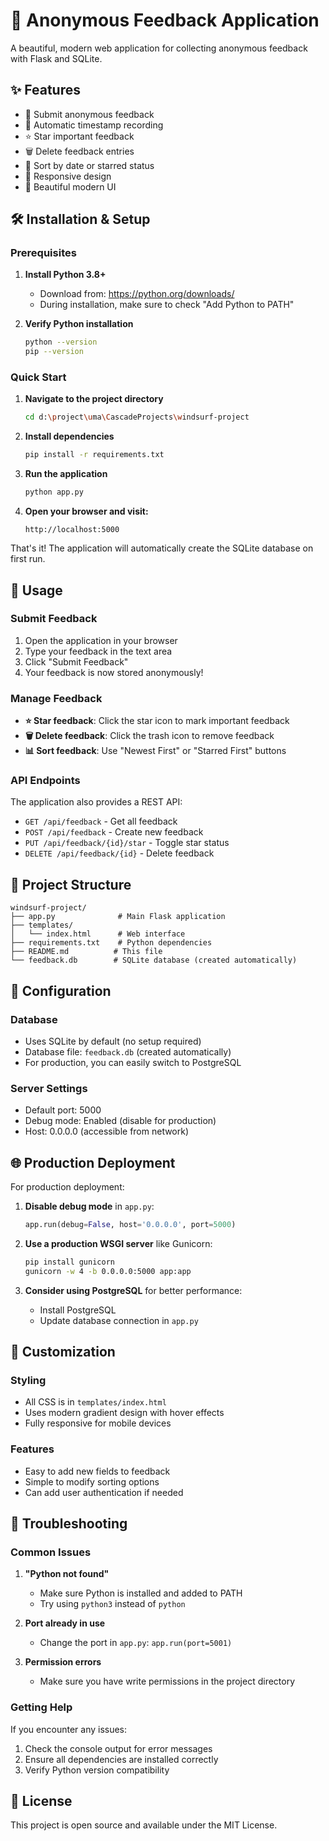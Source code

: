 # 💬 Anonymous Feedback Application

A beautiful, modern web application for collecting anonymous feedback with Flask and SQLite.

## ✨ Features

- 📝 Submit anonymous feedback
- 📅 Automatic timestamp recording
- ⭐ Star important feedback
- 🗑️ Delete feedback entries
- 🔄 Sort by date or starred status
- 📱 Responsive design
- 🎨 Beautiful modern UI

## 🛠️ Installation & Setup

### Prerequisites

1. **Install Python 3.8+**
   - Download from: https://python.org/downloads/
   - During installation, make sure to check "Add Python to PATH"

2. **Verify Python installation**
   ```bash
   python --version
   pip --version
   ```

### Quick Start

1. **Navigate to the project directory**
   ```bash
   cd d:\project\uma\CascadeProjects\windsurf-project
   ```

2. **Install dependencies**
   ```bash
   pip install -r requirements.txt
   ```

3. **Run the application**
   ```bash
   python app.py
   ```

4. **Open your browser and visit:**
   ```
   http://localhost:5000
   ```

That's it! The application will automatically create the SQLite database on first run.

## 🚀 Usage

### Submit Feedback
1. Open the application in your browser
2. Type your feedback in the text area
3. Click "Submit Feedback"
4. Your feedback is now stored anonymously!

### Manage Feedback
- **⭐ Star feedback**: Click the star icon to mark important feedback
- **🗑️ Delete feedback**: Click the trash icon to remove feedback
- **📊 Sort feedback**: Use "Newest First" or "Starred First" buttons

### API Endpoints

The application also provides a REST API:

- `GET /api/feedback` - Get all feedback
- `POST /api/feedback` - Create new feedback
- `PUT /api/feedback/{id}/star` - Toggle star status
- `DELETE /api/feedback/{id}` - Delete feedback

## 📁 Project Structure

```
windsurf-project/
├── app.py              # Main Flask application
├── templates/
│   └── index.html      # Web interface
├── requirements.txt    # Python dependencies
├── README.md          # This file
└── feedback.db        # SQLite database (created automatically)
```

## 🔧 Configuration

### Database
- Uses SQLite by default (no setup required)
- Database file: `feedback.db` (created automatically)
- For production, you can easily switch to PostgreSQL

### Server Settings
- Default port: 5000
- Debug mode: Enabled (disable for production)
- Host: 0.0.0.0 (accessible from network)

## 🌐 Production Deployment

For production deployment:

1. **Disable debug mode** in `app.py`:
   ```python
   app.run(debug=False, host='0.0.0.0', port=5000)
   ```

2. **Use a production WSGI server** like Gunicorn:
   ```bash
   pip install gunicorn
   gunicorn -w 4 -b 0.0.0.0:5000 app:app
   ```

3. **Consider using PostgreSQL** for better performance:
   - Install PostgreSQL
   - Update database connection in `app.py`

## 🎨 Customization

### Styling
- All CSS is in `templates/index.html`
- Uses modern gradient design with hover effects
- Fully responsive for mobile devices

### Features
- Easy to add new fields to feedback
- Simple to modify sorting options
- Can add user authentication if needed

## 🐛 Troubleshooting

### Common Issues

1. **"Python not found"**
   - Make sure Python is installed and added to PATH
   - Try using `python3` instead of `python`

2. **Port already in use**
   - Change the port in `app.py`: `app.run(port=5001)`

3. **Permission errors**
   - Make sure you have write permissions in the project directory

### Getting Help

If you encounter any issues:
1. Check the console output for error messages
2. Ensure all dependencies are installed correctly
3. Verify Python version compatibility

## 📄 License

This project is open source and available under the MIT License.
